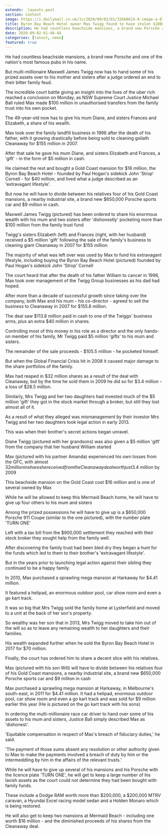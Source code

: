 ```yaml
---
extends: _layouts.post
section: content
image: https://i.dailymail.co.uk/1s/2020/09/02/01/32668614-0-image-a-67_1599007077697.jpg 
title: Byron Bay Beach Hotel owner Max Twigg found to have stolen $100m from family trust 
description: He had countless beachside mansions, a brand new Porsche and one of the nations most famous pubs in his name.  
date: 2020-09-02-01-48-44 
categories: [latest, news] 
featured: true 
--- 
```

He had countless beachside mansions, a brand new Porsche and one of the nation's most famous pubs in his name. 

But multi-millionaire Maxwell James Twigg now has to hand some of his prized assets over to his mother and sisters after a judge ordered an end to their bitter family feud.

The incredible court battle giving an insight into the lives of the uber rich reached a conclusion on Monday, as NSW Supreme Court Justice Michael Ball ruled Max made $100 million in unauthorised transfers from the family trust into his own pocket.

The 49-year-old now has to give his mum Diane, and sisters Frances and Elizabeth, a share of his wealth.

Max took over the family landfill business in 1996 after the death of his father, with it growing drastically before being sold to cleaning goliath Cleanaway for $155 million in 2007.

After that sale he gave his mum Diane, and sisters Elizabeth and Frances, a 'gift' - in the form of $5 million in cash.

He claimed the rest and bought a Gold Coast mansion for $16 million, the Byron Bay Beach Hotel - founded by Paul Hogan's sidekick John 'Strop' Cornell - for $40 million, and lived what a judge described as an 'extravagant lifestyle'.

But now he will have to divide between his relatives four of his Gold Coast mansions, a nearby industrial site, a brand new $650,000 Porsche sports car and $9 million in cash.

Maxwell James Twigg (pictured) has been ordered to share his enormous wealth with his mum and two sisters after 'dishonestly' pocketing more than $100 million from the family trust fund

Twigg's sisters Elizabeth (left) and Frances (right, with her husband) received a $5 million 'gift' following the sale of the family's business to cleaning giant Cleanaway in 2007 for $155 million 

The majority of what was left over was used by Max to fund his extravagant lifestyle, including buying the Byron Bay Beach Hotel (pictured) founded by Paul Hogan's sidekick John 'Strop' Cornell 

The court heard that after the death of his father William to cancer in 1996, Max took over management of the Twigg Group businesses as his dad had hoped.

After more than a decade of successful growth since taking over the company, both Max and his mum - his co-director - agreed to sell the business to Cleanaway in 2007 for $155.8 million.

The deal saw $113.8 million paid in cash to one of the Twiggs' business arms, plus an extra $40 million in shares.

Controlling most of this money in his role as a director and the only hands-on member of his family, Mr Twigg paid $5 million 'gifts' to his mum and sisters.

The remainder of the sale proceeds - $105.5 million - he pocketed himself.

But when the Global Financial Crisis hit in 2008 it caused major damage to the share portfolios of the family.

Max had reaped in $32 million shares as a result of the deal with Cleanaway, but by the time he sold them in 2009 he did so for $3.4 million - a loss of $28.5 million.

Similarly, Mrs Twigg and her two daughters had invested much of the $5 million 'gift' they got in the stock market through a broker, but still they lost almost all of it.

As a result of what they alleged was mismanagement by their investor Mrs Twigg and her two daughters took legal action in early 2013.

This was when their brother's secret actions began unravel.   

Diane Twigg (pictured with her grandsons) was also given a $5 million 'gift' from the company that her husband William started

Max (pictured with his partner Amanda) experienced his own losses from the GFC, with almost $32 million in shares he received from the Cleanaway deal worth just $3.4 million by 2009

This beachside mansion on the Gold Coast cost $16 million and is one of several owned by Max 

While he will be allowed to keep this Mermaid Beach home, he will have to give up four others to his mum and sisters 

Among the prized possessions he will have to give up is a $650,000 Porsche 911 Coupe (similar to the one pictured), with the number plate 'TURN ONE'

Left with a tax bill from the $900,000 settlement they reached with their stock broker they sought help from the family well.

After discovering the family trust had been bled dry they began a hunt for the funds which led to them to their brother's 'extravagant lifestyle'. 

But in the years prior to launching legal action against their sibling they continued to be a happy family.

In 2010, Max purchased a sprawling mega mansion at Harkaway for $4.41 million.

It featured a helipad, an enormous outdoor pool, car show room and even a go kart track.

It was so big that Mrs Twigg sold the family home at Lysterfield and moved to a unit at the back of her son's property.

So wealthy was her son that in 2013, Mrs Twigg moved to take him out of the will so as to leave any remaining wealth to her daughters and their families.

His wealth expanded further when he sold the Byron Bay Beach Hotel in 2017 for $70 million. 

Finally, the court has ordered him to share a decent slice with his relatives.

Max (pictured with his son Will) will have to divide between his relatives four of his Gold Coast mansions, a nearby industrial site, a brand new $650,000 Porsche sports car and $9 million in cash

Max purchased a sprawling mega mansion at Harkaway, in Melbourne's south-east, in 2011 for $4.41 million. It had a helipad, enormous outdoor pool, car show room and even a go kart track and was sold for $9 million earlier this year (He is pictured on the go kart track with his sons)

In ordering the multi-millionaire race car driver to hand over some of his assets to his mum and sisters, Justice Ball simply described Max as 'dishonest'.

'Equitable compensation in respect of Max's breach of fiduciary duties,' he said.

'The payment of those sums absent any resolution or other authority given to Max to make the payments involved a breach of duty by him or the intermeddling by him in the affairs of the relevant trusts.'

While he will have to give up several of his mansions and his Porsche with the licence plate 'TURN ONE', he will get to keep a large number of his lavish assets as the court could not determine they had been bought with family funds.

These include a Dodge RAM worth more than $200,000, a $200,000 MTRV caravan, a Hyundai Excel racing model sedan and a Holden Monaro which is being restored.  

He will also get to keep two mansions at Mermaid Beach - including one worth $16 million - and the diminished proceeds of his shares from the Cleanaway deal.  

